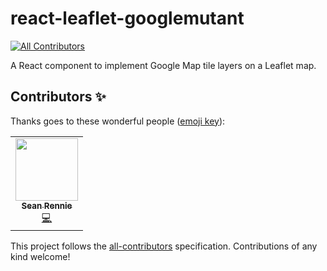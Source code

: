 # react-leaflet-googlemutant
<!-- ALL-CONTRIBUTORS-BADGE:START - Do not remove or modify this section -->
[![All Contributors](https://img.shields.io/badge/all_contributors-1-orange.svg?style=flat-square)](#contributors-)
<!-- ALL-CONTRIBUTORS-BADGE:END -->
A React component to implement Google Map tile layers on a Leaflet map.

## Contributors ✨

Thanks goes to these wonderful people ([emoji key](https://allcontributors.org/docs/en/emoji-key)):

<!-- ALL-CONTRIBUTORS-LIST:START - Do not remove or modify this section -->
<!-- prettier-ignore-start -->
<!-- markdownlint-disable -->
<table>
  <tr>
    <td align="center"><a href="http://www.seanrennie.com"><img src="https://avatars.githubusercontent.com/u/32762874?v=4?s=100" width="100px;" alt=""/><br /><sub><b>Sean Rennie</b></sub></a><br /><a href="https://github.com/Rennzie/react-leaflet-google/commits?author=Rennzie" title="Code">💻</a></td>
  </tr>
</table>

<!-- markdownlint-restore -->
<!-- prettier-ignore-end -->

<!-- ALL-CONTRIBUTORS-LIST:END -->

This project follows the [all-contributors](https://github.com/all-contributors/all-contributors) specification. Contributions of any kind welcome!